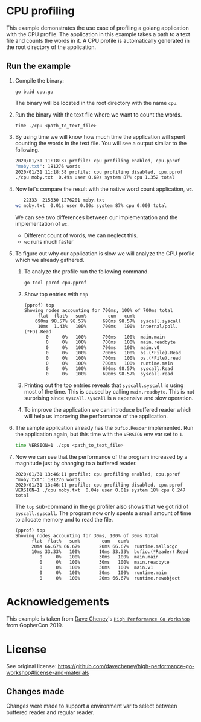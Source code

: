 # CPU profiling
This example demonstrates the use case of profiling a golang application with the CPU profile.
The application in this example takes a path to a text file and counts the words in it. A CPU profile
is automatically generated in the root directory of the application.

## Run the example
1. Compile the binary:
   
   ```
   go buid cpu.go
   ```  
   The binary will be located in the root directory with the name `cpu`.
2. Run the binary with the text file where we want to count the words.

    ```
    time ./cpu <path_to_text_file>
   ```
3. By using time we will know how much time the application will spent counting the words in the text file. You will
    see a output similar to the following.
    
    ```bash
   2020/01/31 11:18:37 profile: cpu profiling enabled, cpu.pprof
   "moby.txt": 181276 words
   2020/01/31 11:18:38 profile: cpu profiling disabled, cpu.pprof
   ./cpu moby.txt  0.49s user 0.69s system 87% cpu 1.352 total
   ```
4. Now let's compare the result with the native word count application, `wc`.
    
    ```bash
       22333  215830 1276201 moby.txt
    wc moby.txt  0.01s user 0.00s system 87% cpu 0.009 total
   ```
    We can see two differences between our implementation and the implementation of `wc`.
    * Different count of words, we can neglect this.
    * `wc` runs much faster
    
5. To figure out why our application is slow we will analyze the CPU profile which we already gathered.

    1. To analyze the profile run the following command.
        ```bash
        go tool pprof cpu.pprof
        ```
    2. Show top entries with `top`
        ```
       (pprof) top
       Showing nodes accounting for 700ms, 100% of 700ms total
             flat  flat%   sum%        cum   cum%
            690ms 98.57% 98.57%      690ms 98.57%  syscall.syscall
             10ms  1.43%   100%      700ms   100%  internal/poll.(*FD).Read
                0     0%   100%      700ms   100%  main.main
                0     0%   100%      700ms   100%  main.readbyte
                0     0%   100%      700ms   100%  main.v0
                0     0%   100%      700ms   100%  os.(*File).Read
                0     0%   100%      700ms   100%  os.(*File).read
                0     0%   100%      700ms   100%  runtime.main
                0     0%   100%      690ms 98.57%  syscall.Read
                0     0%   100%      690ms 98.57%  syscall.read
       ```
   3. Printing out the top entries reveals that `syscall.syscall` is using most of the time. This is caused by calling 
   `main.readbyte`. This is not surprising since `syscall.syscall` is a expensive and slow operation.
        
   4. To improve the application we can introduce buffered reader which will help us improving the performance of the 
   application.
6. The sample application already has the `bufio.Reader` implemented. Run the application again, but this time with 
    the `VERSION` env var set to `1`.
    ```bash
   time VERSION=1 ./cpu <path_to_text_file>
   ``` 
7. Now we can see that the performance of the program increased by a magnitude just by changing to a buffered reader.
    ```
    2020/01/31 13:46:11 profile: cpu profiling enabled, cpu.pprof
    "moby.txt": 181276 words
    2020/01/31 13:46:11 profile: cpu profiling disabled, cpu.pprof
    VERSION=1 ./cpu moby.txt  0.04s user 0.01s system 18% cpu 0.247 total
   ```
   The `top` sub-command in the go profiler also shows that we got rid of `syscall.syscall`. The program now only spents
   a small amount of time to allocate memory and to read the file.
   ```
   (pprof) top
   Showing nodes accounting for 30ms, 100% of 30ms total
         flat  flat%   sum%        cum   cum%
         20ms 66.67% 66.67%       20ms 66.67%  runtime.mallocgc
         10ms 33.33%   100%       10ms 33.33%  bufio.(*Reader).Read
            0     0%   100%       30ms   100%  main.main
            0     0%   100%       30ms   100%  main.readbyte
            0     0%   100%       30ms   100%  main.v1
            0     0%   100%       30ms   100%  runtime.main
            0     0%   100%       20ms 66.67%  runtime.newobject
   ```
    
# Acknowledgements
This example is taken from [Dave Cheney](https://twitter.com/davecheney)'s 
[`High Performance Go Workshop`](https://dave.cheney.net/high-performance-go-workshop/gophercon-2019.html) 
from GopherCon 2019.

# License
See original license: https://github.com/davecheney/high-performance-go-workshop#license-and-materials

## Changes made
Changes were made to support a environment var to select between buffered reader and regular reader.